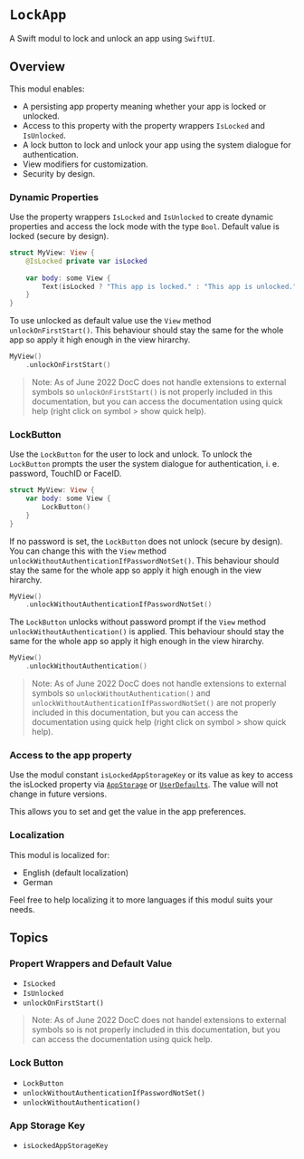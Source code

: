 # ``LockApp``

A Swift modul to lock and unlock an app using `SwiftUI`.

## Overview

This modul enables:

- A persisting app property meaning whether your app is locked or unlocked.
- Access to this property with the property wrappers `IsLocked` and `IsUnlocked`.
- A lock button to lock and unlock your app using the system dialogue for authentication.
- View modifiers for customization.
- Security by design.

### Dynamic Properties

Use the property wrappers ``IsLocked`` and ``IsUnlocked`` to create dynamic properties and access the lock mode with the type `Bool`. Default value is locked (secure by design).

```swift
struct MyView: View {
    @IsLocked private var isLocked
    
    var body: some View {
        Text(isLocked ? "This app is locked." : "This app is unlocked.")
    }
}
```

To use unlocked as default value use the `View` method `unlockOnFirstStart()`. This behaviour should stay the same for the whole app so apply it high enough in the view hirarchy.

```swift
MyView()
    .unlockOnFirstStart()
```

> Note: As of June 2022 DocC does not handle extensions to external symbols so `unlockOnFirstStart()` is not properly included in this documentation, but you can access the documentation using quick help (right click on symbol > show quick help).

### LockButton

Use the `LockButton` for the user to lock and unlock. To unlock the `LockButton` prompts the user the system dialogue for authentication, i. e. password, TouchID or FaceID.

```swift
struct MyView: View {
    var body: some View {
        LockButton()
    }
}
```

If no password is set, the `LockButton` does not unlock (secure by design). You can change this with the `View` method `unlockWithoutAuthenticationIfPasswordNotSet()`. This behaviour should stay the same for the whole app so apply it high enough in the view hirarchy.

```swift
MyView()
    .unlockWithoutAuthenticationIfPasswordNotSet()
```
        
The `LockButton` unlocks without password prompt if the `View` method `unlockWithoutAuthentication()` is applied. This behaviour should stay the same for the whole app so apply it high enough in the view hirarchy.

```swift
MyView()
    .unlockWithoutAuthentication()
```
     
> Note: As of June 2022 DocC does not handle extensions to external symbols so `unlockWithoutAuthentication()` and `unlockWithoutAuthenticationIfPasswordNotSet()` are not properly included in this documentation, but you can access the documentation using quick help (right click on symbol > show quick help).

### Access to the app property

Use the modul constant ``isLockedAppStorageKey`` or its value as key to access the isLocked property via [`AppStorage`](https://developer.apple.com/documentation/swiftui/appstorage/) or [`UserDefaults`](https://developer.apple.com/documentation/foundation/userdefaults). The value will not change in future versions.

This allows you to set and get the value in the app preferences.

### Localization

This modul is localized for:

* English (default localization)
* German

Feel free to help localizing it to more languages if this modul suits your needs.

## Topics

### Propert Wrappers and Default Value

- ``IsLocked``
- ``IsUnlocked``
- ``unlockOnFirstStart()``

> Note: As of June 2022 DocC does not handel extensions to external symbols so  is not properly included in this documentation, but you can access the documentation using quick help.

### Lock Button

- ``LockButton``
- ``unlockWithoutAuthenticationIfPasswordNotSet()``
- ``unlockWithoutAuthentication()``

### App Storage Key

- ``isLockedAppStorageKey``
